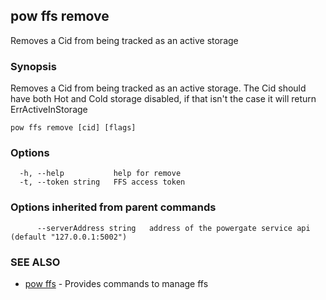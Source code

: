 ## pow ffs remove

Removes a Cid from being tracked as an active storage

### Synopsis

Removes a Cid from being tracked as an active storage. The Cid should have both Hot and Cold storage disabled, if that isn't the case it will return ErrActiveInStorage

```
pow ffs remove [cid] [flags]
```

### Options

```
  -h, --help           help for remove
  -t, --token string   FFS access token
```

### Options inherited from parent commands

```
      --serverAddress string   address of the powergate service api (default "127.0.0.1:5002")
```

### SEE ALSO

* [pow ffs](pow_ffs.md)	 - Provides commands to manage ffs

